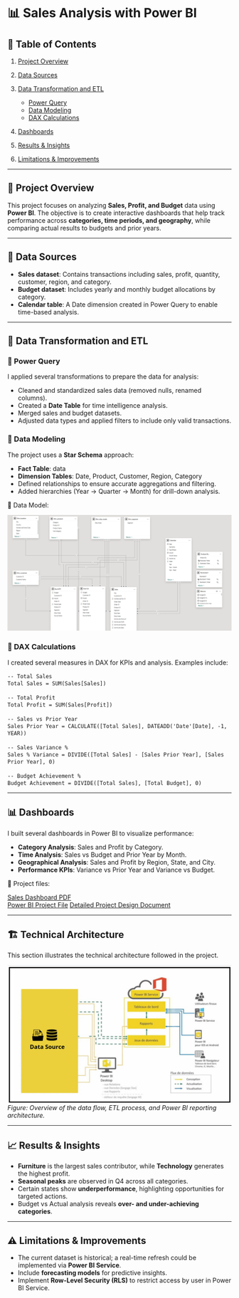 # 📊 Sales Analysis with Power BI

## 📑 Table of Contents

1. [Project Overview](#project-overview)
2. [Data Sources](#data-sources)
3. [Data Transformation and ETL](#data-transformation-and-etl)

   * [Power Query](#power-query)
   * [Data Modeling](#data-modeling)
   * [DAX Calculations](#dax-calculations)
4. [Dashboards](#dashboards)
5. [Results & Insights](#results--insights)
6. [Limitations & Improvements](#limitations--improvements)

---

## 🚀 Project Overview

This project focuses on analyzing **Sales, Profit, and Budget** data using **Power BI**.
The objective is to create interactive dashboards that help track performance across **categories, time periods, and geography**, while comparing actual results to budgets and prior years.

---

## 📂 Data Sources

* **Sales dataset**: Contains transactions including sales, profit, quantity, customer, region, and category.
* **Budget dataset**: Includes yearly and monthly budget allocations by category.
* **Calendar table**: A Date dimension created in Power Query to enable time-based analysis.

---

## 🔄 Data Transformation and ETL

### 🔹 Power Query

I applied several transformations to prepare the data for analysis:

* Cleaned and standardized sales data (removed nulls, renamed columns).
* Created a **Date Table** for time intelligence analysis.
* Merged sales and budget datasets.
* Adjusted data types and applied filters to include only valid transactions.

### 🔹 Data Modeling

The project uses a **Star Schema** approach:

* **Fact Table**: data
* **Dimension Tables**: Date, Product, Customer, Region, Category
* Defined relationships to ensure accurate aggregations and filtering.
* Added hierarchies (Year → Quarter → Month) for drill-down analysis.

📌 Data Model:

![Data Model](datamodel.png)

### 🔹 DAX Calculations

I created several measures in DAX for KPIs and analysis. Examples include:

```DAX
-- Total Sales
Total Sales = SUM(Sales[Sales])

-- Total Profit
Total Profit = SUM(Sales[Profit])

-- Sales vs Prior Year
Sales Prior Year = CALCULATE([Total Sales], DATEADD('Date'[Date], -1, YEAR))

-- Sales Variance %
Sales % Variance = DIVIDE([Total Sales] - [Sales Prior Year], [Sales Prior Year], 0)

-- Budget Achievement %
Budget Achievement = DIVIDE([Total Sales], [Total Budget], 0)
```

---

## 📊 Dashboards

I built several dashboards in Power BI to visualize performance:

* **Category Analysis**: Sales and Profit by Category.
* **Time Analysis**: Sales vs Budget and Prior Year by Month.
* **Geographical Analysis**: Sales and Profit by Region, State, and City.
* **Performance KPIs**: Variance vs Prior Year and Variance vs Budget.



📌 Project files:  

[Sales Dashboard PDF](Projet-Sales.pdf)  
[Power BI Project File](Projet-Sales.pbix) 
[Detailed Project Design Document](sales.pdf)


---

## 🏗️ Technical Architecture  
This section illustrates the technical architecture followed in the project.  

![Technical Architecture](architecture.png)  
*Figure: Overview of the data flow, ETL process, and Power BI reporting architecture.*

---

## 📈 Results & Insights

* **Furniture** is the largest sales contributor, while **Technology** generates the highest profit.
* **Seasonal peaks** are observed in Q4 across all categories.
* Certain states show **underperformance**, highlighting opportunities for targeted actions.
* Budget vs Actual analysis reveals **over- and under-achieving categories**.

---

## ⚠️ Limitations & Improvements

* The current dataset is historical; a real-time refresh could be implemented via **Power BI Service**.
* Include **forecasting models** for predictive insights.
* Implement **Row-Level Security (RLS)** to restrict access by user in Power BI Service.
